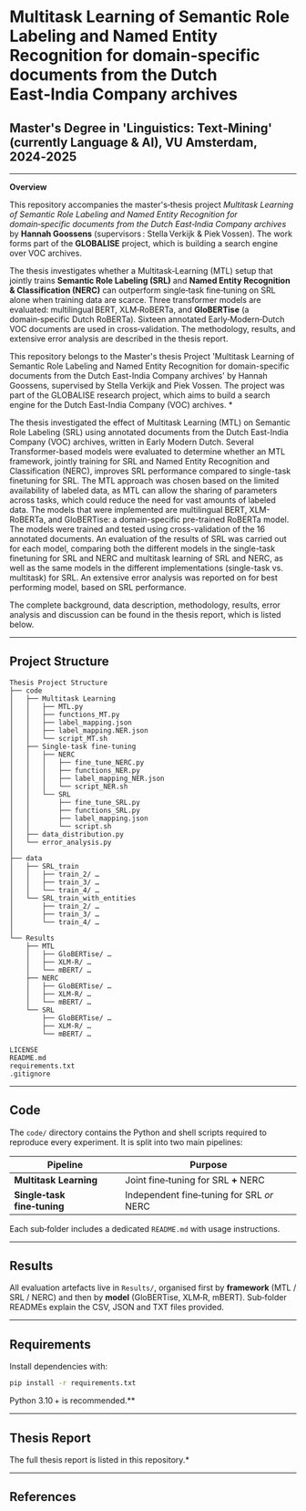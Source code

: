 # Multitask Learning of Semantic Role Labeling and Named Entity Recognition for domain‑specific documents from the Dutch East‑India Company archives

## Master's Degree in 'Linguistics: Text‑Mining' (currently Language & AI), VU Amsterdam, 2024‑2025

---

**Overview**

This repository accompanies the master's‑thesis project *Multitask Learning of Semantic Role Labeling and Named Entity Recognition for domain‑specific documents from the Dutch East‑India Company archives* by **Hannah Goossens** (supervisors : Stella Verkijk & Piek Vossen). The work forms part of the **GLOBALISE** project, which is building a search engine over VOC archives.

The thesis investigates whether a Multitask‑Learning (MTL) setup that jointly trains **Semantic Role Labeling (SRL)** and **Named Entity Recognition & Classification (NERC)** can outperform single‑task fine‑tuning on SRL alone when training data are scarce. Three transformer models are evaluated: multilingual BERT, XLM‑RoBERTa, and **GloBERTise** (a domain‑specific Dutch RoBERTa). Sixteen annotated Early‑Modern‑Dutch VOC documents are used in cross‑validation. The methodology, results, and extensive error analysis are described in the thesis report.

This repository belongs to the Master's thesis Project 'Multitask Learning of Semantic Role Labeling and Named Entity Recognition for domain-specific documents from the Dutch East-India Company archives' by Hannah Goossens, supervised by Stella Verkijk and Piek Vossen. The project was part of the GLOBALISE research project, which aims to build a search engine for the Dutch East-India Company (VOC) archives. *

The thesis investigated the effect of Multitask Learning (MTL) on Semantic Role Labeling (SRL) using annotated documents from the Dutch East-India Company (VOC) archives, written in Early Modern Dutch. Several Transformer-based models were evaluated to determine whether an MTL framework, jointly training for SRL and Named Entity Recognition and Classification (NERC), improves SRL performance compared to single-task finetuning for SRL. The MTL approach was chosen based on the limited availability of labeled data, as MTL can allow the sharing of parameters across tasks, which could reduce the need for vast amounts of labeled data. The models that were implemented are multilingual BERT, XLM-RoBERTa, and GloBERTise: a domain-specific pre-trained RoBERTa model. The models were trained and tested using cross-validation of the 16 annotated documents. An evaluation of the results of SRL was carried out for each model, comparing both the different models in the single-task finetuning for SRL and NERC and multitask learning of SRL and NERC, as well as the same models in the different implementations (single-task vs. multitask) for SRL. An extensive error analysis was reported on for best performing model, based on SRL performance.

The complete background, data description, methodology, results, error analysis and discussion can be found in the thesis report, which is listed below.


---

## Project Structure

```text
Thesis Project Structure
├── code
│   ├── Multitask Learning
│   │   ├── MTL.py
│   │   ├── functions_MT.py
│   │   ├── label_mapping.json
│   │   ├── label_mapping.NER.json
│   │   └── script_MT.sh
│   ├── Single‑task fine‑tuning
│   │   ├── NERC
│   │   │   ├── fine_tune_NERC.py
│   │   │   ├── functions_NER.py
│   │   │   ├── label_mapping_NER.json
│   │   │   └── script_NER.sh
│   │   └── SRL
│   │       ├── fine_tune_SRL.py
│   │       ├── functions_SRL.py
│   │       ├── label_mapping.json
│   │       └── script.sh
│   ├── data_distribution.py
│   └── error_analysis.py
│
├── data
│   ├── SRL_train
│   │   ├── train_2/ …
│   │   ├── train_3/ …
│   │   └── train_4/ …
│   └── SRL_train_with_entities
│       ├── train_2/ …
│       ├── train_3/ …
│       └── train_4/ …
│
└── Results
    ├── MTL
    │   ├── GloBERTise/ …
    │   ├── XLM‑R/ …
    │   └── mBERT/ …
    ├── NERC
    │   ├── GloBERTise/ …
    │   ├── XLM‑R/ …
    │   └── mBERT/ …
    └── SRL
        ├── GloBERTise/ …
        ├── XLM‑R/ …
        └── mBERT/ …

LICENSE
README.md
requirements.txt
.gitignore
```

---

## Code

The `code/` directory contains the Python and shell scripts required to reproduce every experiment. It is split into two main pipelines:

| Pipeline                    | Purpose                                   |
| --------------------------- | ----------------------------------------- |
| **Multitask Learning**      | Joint fine‑tuning for SRL **+** NERC      |
| **Single‑task fine‑tuning** | Independent fine‑tuning for SRL *or* NERC |

Each sub‑folder includes a dedicated `README.md` with usage instructions.

---

## Results

All evaluation artefacts live in `Results/`, organised first by **framework** (MTL / SRL / NERC) and then by **model** (GloBERTise, XLM‑R, mBERT). Sub‑folder READMEs explain the CSV, JSON and TXT files provided.

---

## Requirements

Install dependencies with:

```bash
pip install -r requirements.txt
```

Python 3.10 + is recommended.**

---

## Thesis Report

The full thesis report is listed in this repository.*

---

## References



